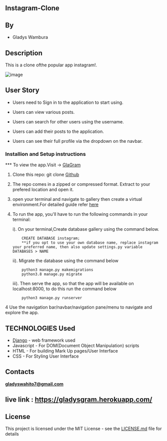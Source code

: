 ## Instagram-Clone

 ## By 
 - Gladys Wambura 

 ## Description 

 This is a clone ofthe popular app instagram!.

![image](https://user-images.githubusercontent.com/97955649/172501535-d19e210d-45cc-4376-b6ed-f28f1858106a.png)


 ## User Story
- Users need to Sign in to the application to start using.

- Users can view various posts.

- Users can search for other users using the username.

- Users can add their posts to the application.

- Users can see their full profile via the dropdown on the navbar.


### Installion and Setup instructions

*** To view the app.Visit -> [GlaGram](https://gladysgram.herokuapp.com/)

1. Clone this repo: git clone [Github](https://github.com/gladyswambura/Instagram-clone)
2. The repo comes in a zipped or compressed format. Extract to your prefered location and open it.
3. open your terminal and navigate to gallery then create a virtual environment.For detailed guide refer  [here](https://packaging.python.org/en/latest/guides/installing-using-pip-and-virtual-environments/)
3. To run the app, you'll have to run the following commands in your terminal:

     
    i). On your terminal,Create database gallery using the command below.
         
           CREATE DATABASE instagram; 
           **if you opt to use your own database name, replace instagram your preferred name, then also update settings.py variable DATABASES > NAME

    ii). Migrate the database using the command below
      
           python3 manage.py makemigrations 
           python3.8 manage.py migrate
       
    iii). Then serve the app, so that the app will be available on localhost:8000, to do this run the command below
    
           python3 manage.py runserver
           
4 Use the navigation bar/navbar/navigation pane/menu to navigate and explore the app.

## TECHNOLOGIES Used

* [Django](https://www.djangoproject.com/) - web framework used
* Javascript - For DOM(Document Object Manipulation) scripts
* HTML - For building Mark Up pages/User Interface
* CSS - For Styling User Interface

## Contacts
**gladyswahito7@gmail.com**

## live link : https://gladysgram.herokuapp.com/

## License
This project is licensed under the MIT License - see the [LICENSE.md](LICENSE.md) file for details
